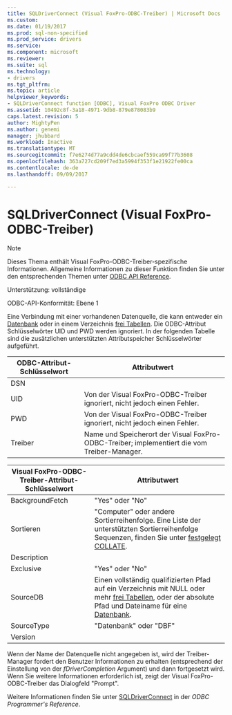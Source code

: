 ```yaml
---
title: SQLDriverConnect (Visual FoxPro-ODBC-Treiber) | Microsoft Docs
ms.custom: 
ms.date: 01/19/2017
ms.prod: sql-non-specified
ms.prod_service: drivers
ms.service: 
ms.component: microsoft
ms.reviewer: 
ms.suite: sql
ms.technology:
- drivers
ms.tgt_pltfrm: 
ms.topic: article
helpviewer_keywords:
- SQLDriverConnect function [ODBC], Visual FoxPro ODBC Driver
ms.assetid: 10492c8f-3a18-4971-9db8-879e878083b9
caps.latest.revision: 5
author: MightyPen
ms.author: genemi
manager: jhubbard
ms.workload: Inactive
ms.translationtype: MT
ms.sourcegitcommit: f7e6274d77a9cdd4de6cbcaef559ca99f77b3608
ms.openlocfilehash: 363a727cd209f7ed3a5994f353f1e21922fe00ca
ms.contentlocale: de-de
ms.lasthandoff: 09/09/2017

---
```

# <a name="sqldriverconnect-visual-foxpro-odbc-driver"></a>SQLDriverConnect (Visual FoxPro-ODBC-Treiber)
> [!NOTE]  
>  Dieses Thema enthält Visual FoxPro-ODBC-Treiber-spezifische Informationen. Allgemeine Informationen zu dieser Funktion finden Sie unter den entsprechenden Themen unter [ODBC API Reference](../../odbc/reference/syntax/odbc-api-reference.md).  
  
 Unterstützung: vollständige  
  
 ODBC-API-Konformität: Ebene 1  
  
 Eine Verbindung mit einer vorhandenen Datenquelle, die kann entweder ein [Datenbank](../../odbc/microsoft/visual-foxpro-terminology.md) oder in einem Verzeichnis [frei Tabellen](../../odbc/microsoft/visual-foxpro-terminology.md). Die ODBC-Attribut Schlüsselwörter UID und PWD werden ignoriert. In der folgenden Tabelle sind die zusätzlichen unterstützten Attributspeicher Schlüsselwörter aufgeführt.  
  
|ODBC-Attribut-Schlüsselwort|Attributwert|  
|----------------------------|---------------------|  
|DSN||  
|UID|Von der Visual FoxPro-ODBC-Treiber ignoriert, nicht jedoch einen Fehler.|  
|PWD|Von der Visual FoxPro-ODBC-Treiber ignoriert, nicht jedoch einen Fehler.|  
|Treiber|Name und Speicherort der Visual FoxPro-ODBC-Treiber; implementiert die vom Treiber-Manager.|  
  
|Visual FoxPro-ODBC-Treiber-Attribut-Schlüsselwort|Attributwert|  
|-------------------------------------------------|---------------------|  
|BackgroundFetch|"Yes" oder "No"|  
|Sortieren|"Computer" oder andere Sortierreihenfolge. Eine Liste der unterstützten Sortierreihenfolge Sequenzen, finden Sie unter [festgelegt COLLATE](../../odbc/microsoft/set-collate-command.md).|  
|Description||  
|Exclusive|"Yes" oder "No"|  
|SourceDB|Einen vollständig qualifizierten Pfad auf ein Verzeichnis mit NULL oder mehr [frei Tabellen](../../odbc/microsoft/visual-foxpro-terminology.md), oder der absolute Pfad und Dateiname für eine [Datenbank](../../odbc/microsoft/visual-foxpro-terminology.md).|  
|SourceType|"Datenbank" oder "DBF"|  
|Version||  
  
 Wenn der Name der Datenquelle nicht angegeben ist, wird der Treiber-Manager fordert den Benutzer Informationen zu erhalten (entsprechend der Einstellung von der *fDriverCompletion* Argument) und dann fortgesetzt wird. Wenn Sie weitere Informationen erforderlich ist, zeigt der Visual FoxPro-ODBC-Treiber das Dialogfeld "Prompt".  
  
 Weitere Informationen finden Sie unter [SQLDriverConnect](../../odbc/reference/syntax/sqldriverconnect-function.md) in der *ODBC Programmer's Reference*.

